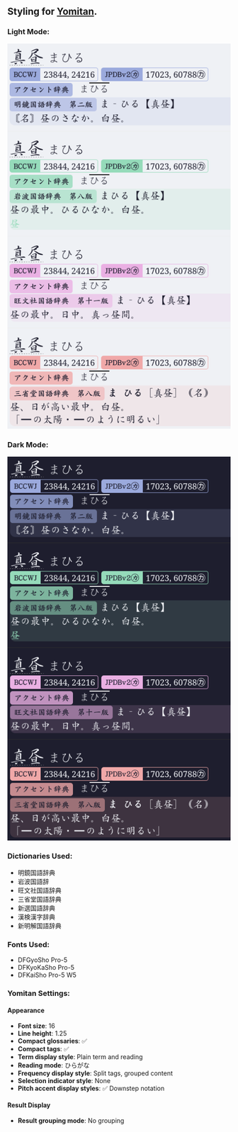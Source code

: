 ## Styling for [Yomitan](https://yomitan.wiki/).

### Light Mode:

![](light_mode.png)

### Dark Mode:

![](dark_mode.png)

### Dictionaries Used:
- 明鏡国語辞典
- 岩波国語辞
- 旺文社国語辞典
- 三省堂国語辞典
- 新選国語辞典
- 漢検漢字辞典
- 新明解国語辞典

### Fonts Used:
- DFGyoSho Pro-5
- DFKyoKaSho Pro-5
- DFKaiSho Pro-5 W5

### Yomitan Settings:

#### Appearance
- **Font size**: 16
- **Line height**: 1.25
- **Compact glossaries**: ✅
- **Compact tags**: ✅
- **Term display style**: Plain term and reading
- **Reading mode**: ひらがな
- **Frequency display style**: Split tags, grouped content
- **Selection indicator style**: None
- **Pitch accent display styles**: ✅ Downstep notation

#### Result Display
- **Result grouping mode**: No grouping
